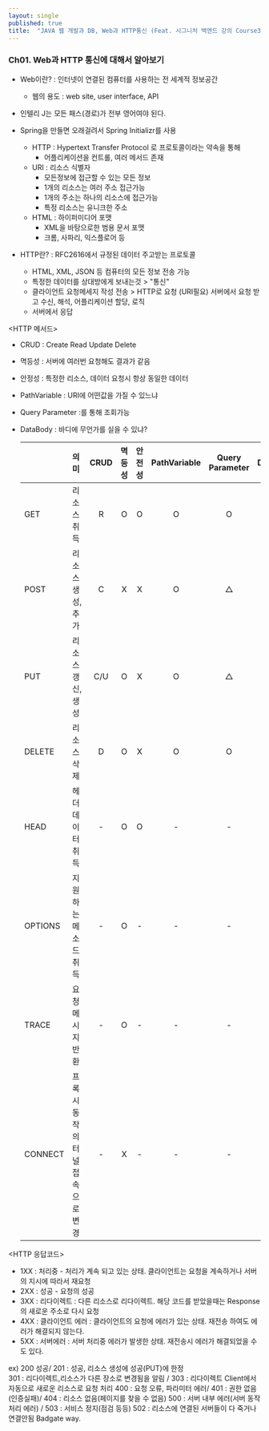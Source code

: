 ```yaml
---
layout: single
published: true
title:  "JAVA 웹 개발과 DB, Web과 HTTP통신 (Feat. 시그니처 백엔드 강의 Course3. Ch01~)"
---
```



### Ch01. Web과 HTTP 통신에 대해서 알아보기


* Web이란?
  : 인터넷이 연결된 컴퓨터를 사용하는 전 세계적 정보공간

  - 웹의 용도 : web site, user interface, API

- 인텔리 J는 모든 패스(경로)가 전부 영어여야 된다.
- Spring을 만들면 오래걸려서 Spring Initializr를 사용

  - HTTP : Hypertext Transfer Protocol 로 프로토콜이라는 약속을 통해
      - 어플리케이션을 컨트롤, 여러 메서드 존재
  - URI : 리소스 식별자
      - 모든정보에 접근할 수 있는 모든 정보
      - 1개의 리소스는 여러 주소 접근가능
      - 1개의 주소는 하나의 리소스에 접근가능
      - 특정 리소스는 유니크한 주소
  - HTML : 하이퍼미디어 포맷
      - XML을 바탕으로한 범용 문서 포맷
      - 크롬, 사파리, 익스플로어 등

 * HTTP란?
   : RFC2616에서 규정된 데이터 주고받는 프로토콜

   - HTML, XML, JSON 등 컴퓨터의 모든 정보 전송 가능
   - 특정한 데이터를 상대방에게 보내는것 > "통신"
   - 클라이언트 요청메세지 작성 전송 > HTTP로 요청 (URI필요) 서버에서 요청 받고 수신, 해석, 어플리케이션 할당, 로직
   - 서버에서 응답
  
  <HTTP 메서드>

  - CRUD : Create Read Update Delete
  - 멱등성 : 서버에 여러번 요청해도 결과가 같음
  - 안정성 : 특정한 리소스, 데이터 요청시 항상 동일한 데이터
  - PathVariable : URI에 어떤값을 가질 수 있느냐
  - Query Parameter :를 통해 조회가능
  - DataBody : 바디에 무언가를 실을 수 있냐? 

    ||의미|CRUD|멱등성|안전성|PathVariable|Query Parameter|DataBody|
    |:--|:--|:--:|:--:|:--:|:--:|:--:|:--:|
    |GET|리소스 취득|R|O|O|O|O|X|
    |POST|리소스 생성, 추가|C|X|X|O|△|O|
    |PUT|리소스 갱신, 생성|C/U|O|X|O|△|O|
    |DELETE|리소스 삭제|D|O|X|O|O|X|
    |HEAD|헤더 데이터 취득|-|O|O|-|-|-|
    |OPTIONS|지원하는 메소드 취득|-|O|-|-|-|-|
    |TRACE|요청메시지 반환|-|O|-|-|-|-|
    |CONNECT|프록시 동작의 터널 접속으로 변경|-|X|-|-|-|-|

<HTTP 응답코드>

- 1XX : 처리중 - 처리가 계속 되고 있는 상태. 클라이언트는 요청을 계속하거나 서버의 지시에 따라서 재요청
- 2XX : 성공 - 요청의 성공
- 3XX : 리다이렉트 : 다른 리소스로 리다이렉트. 해당 코드를 받았을때는 Response의 새로운 주소로 다시 요청
- 4XX : 클라이언트 에러 : 클라이언트의 요청에 에러가 있는 상태. 재전송 하여도 에러가 해결되지 않는다.
- 5XX : 서버에러 : 서버 처리중 에러가 발생한 상태. 재전송시 에러가 해결되었을 수도 있다.

ex) 200 성공/ 201 : 성공, 리소스 생성에 성공(PUT)에 한정  
301 : 리다이렉트,리소스가 다른 장소로 변경됨을 알림 / 303 : 리다이렉트 Client에서 자동으로 새로운 리소스로 요청 처리
400 : 요청 오류, 파라미터 에러/ 401 : 권한 없음(인증실패)/ 404 : 리소스 없음(페이지를 찾을 수 없음)
500 : 서버 내부 에러(서버 동작 처리 에러) / 503 : 서비스 정지(점검 등등)
502 : 리소스에 연결된 서버들이 다 죽거나 연결안됨 Badgate way.

    
  





